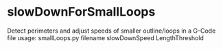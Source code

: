 # slowDownForSmallLoops
Detect perimeters and adjust speeds of smaller outline/loops in a G-Code file
usage: smallLoops.py filename slowDownSpeed LengthThreshold
